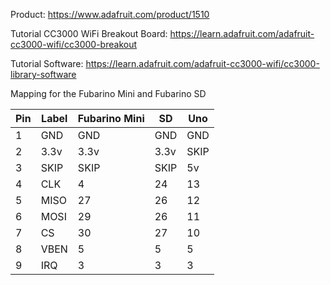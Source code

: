

Product: https://www.adafruit.com/product/1510

Tutorial CC3000 WiFi Breakout Board: https://learn.adafruit.com/adafruit-cc3000-wifi/cc3000-breakout

Tutorial Software: https://learn.adafruit.com/adafruit-cc3000-wifi/cc3000-library-software

Mapping for the Fubarino Mini and Fubarino SD

Pin | Label | Fubarino Mini | SD | Uno
---- | ---- | ---- | ---- | ----
1 | GND | GND | GND | GND
2 | 3.3v | 3.3v | 3.3v | SKIP
3 | SKIP | SKIP | SKIP | 5v 
4 | CLK | 4 | 24 | 13
5 | MISO | 27 |26| 12
6 | MOSI | 29 | 26 | 11
7 | CS | 30 | 27 | 10 
8 | VBEN | 5 | 5 | 5
9 | IRQ | 3| 3 | 3

